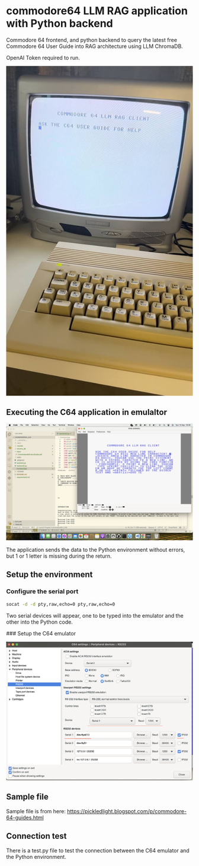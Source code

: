 # commodore64 LLM RAG application with Python backend

Commodore 64 frontend, and python backend to query the latest free Commodore 64 User Guide into RAG architecture using LLM ChromaDB.

OpenAI Token required to run. 

![Commodore64_and_tv](img/commodore64_and_tv.jpeg)

## Executing the C64 application in emulaltor
![Screenshot](img/screenshot_with_issue.png)

The application sends the data to the Python environment without errors, but 1 or 1 letter is missing during the return. 
## Setup the environment

### Configure the serial port

```bash
socat -d -d pty,raw,echo=0 pty,raw,echo=0
```

Two serial devices will appear, one to be typed into the emulator and the other into the Python code.

### Setup the C64 emulator

![Vice emulator](img/vice_screenshot.png)

## Sample file

Sample file is from here: https://pickledlight.blogspot.com/p/commodore-64-guides.html

## Connection test

There is a test.py file to test the connection between the C64 emulator and the Python environment. 



